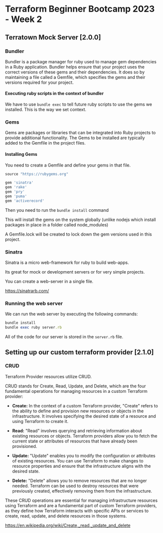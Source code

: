 # Terraform Beginner Bootcamp 2023 - Week 2

## Terratown Mock Server [2.0.0]

### Bundler

Bundler is a package manager for ruby used to manage gem dependencies in a Ruby application. Bundler helps ensure that your project uses the correct versions of these gems and their dependencies. It does so by maintaining a file called a Gemfile, which specifies the gems and their versions required for your project.

#### Executing ruby scripts in the context of bundler

We have to use `bundle exec` to tell future ruby scripts to use the gems we installed. This is the way we set context.

### Gems

Gems are packages or libraries that can be integrated into Ruby projects to provide additional functionality. The Gems to be installed are typically added to the Gemfile in the project files.

#### Installing Gems

You need to create a Gemfile and define your gems in that file.

```rb
source "https://rubygems.org"

gem 'sinatra'
gem 'rake'
gem 'pry'
gem 'puma'
gem 'activerecord'
```

Then you need to run the `bundle install` command

This will install the gems on the system globally (unlike nodejs which install packages in place in a folder called node_modules)

A Gemfile.lock will be created to lock down the gem versions used in this project.

### Sinatra

Sinatra is a micro web-framework for ruby to build web-apps.

Its great for mock or development servers or for very simple projects.

You can create a web-server in a single file.

https://sinatrarb.com/

### Running the web server

We can run the web server by executing the following commands:

```rb
bundle install
bundle exec ruby server.rb
```

All of the code for our server is stored in the `server.rb` file.

## Setting up our custom terraform provider [2.1.0]

### CRUD

Terraform Provider resources utilize CRUD.

CRUD stands for Create, Read, Update, and Delete, which are the four fundamental operations for managing resources in a custom Terraform provider:

- **Create:** In the context of a custom Terraform provider, "Create" refers to the ability to define and provision new resources or objects in the infrastructure. It involves specifying the desired state of a resource and using Terraform to create it.

- **Read:** "Read" involves querying and retrieving information about existing resources or objects. Terraform providers allow you to fetch the current state or attributes of resources that have already been provisioned.

- **Update:** "Update" enables you to modify the configuration or attributes of existing resources. You can use Terraform to make changes to resource properties and ensure that the infrastructure aligns with the desired state.

- **Delete:** "Delete" allows you to remove resources that are no longer needed. Terraform can be used to destroy resources that were previously created, effectively removing them from the infrastructure.

These CRUD operations are essential for managing infrastructure resources using Terraform and are a fundamental part of custom Terraform providers, as they define how Terraform interacts with specific APIs or services to create, read, update, and delete resources in those systems.


https://en.wikipedia.org/wiki/Create,_read,_update_and_delete